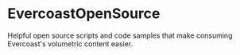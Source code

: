 # EvercoastOpenSource
Helpful open source scripts and code samples that make consuming Evercoast's volumetric content easier.
